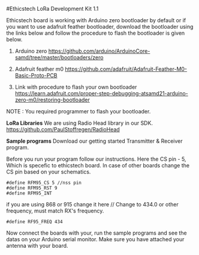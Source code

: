 #Ethicstech LoRa Development Kit 1.1

Ethicstech board is working with Arduino zero bootloader by default or if you want to use adafruit feather bootloader, download the bootloader using the links below and follow the procedure to flash the bootloader is given below.

1.  Arduino zero
https://github.com/arduino/ArduinoCore-samd/tree/master/bootloaders/zero

2. Adafruit feather m0
https://github.com/adafruit/Adafruit-Feather-M0-Basic-Proto-PCB

3. Link with procedure to flash your own bootloader
https://learn.adafruit.com/proper-step-debugging-atsamd21-arduino-zero-m0/restoring-bootloader

NOTE : You required programmer to flash your bootloader.

**LoRa Libraries**
We are using Radio Head library in our SDK.
https://github.com/PaulStoffregen/RadioHead

**Sample programs**
Download our getting started Transmitter & Receiver program.

Before you run your program follow our instructions.
Here the CS pin - 5, Which is specefic to ethicstech board. In case of other boards change the CS pin based on your schematics. 

    #define RFM95_CS 5 //nss pin 
    #define RFM95_RST 9 
    #define RFM95_INT

if you are using 868 or 915 change it here
// Change to 434.0 or other frequency, must match RX's frequency. 

    #define RF95_FREQ 434


Now connect the boards with your, run the sample programs and see the datas on your Arduino serial monitor. Make sure you have attached your antenna with your board. 

